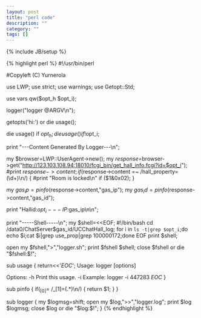 ```yaml
---
layout: post
title: "perl code"
description: ""
category: ""
tags: []
---
```

{% include JB/setup %}

{% highlight perl %}
#!/usr/bin/perl

#Copyleft (C) Yurnerola

use LWP;
use strict;
use warnings;
use Getopt::Std;

use vars qw($opt_h $opt_i);

logger("logger @ARGV\n");

getopts('hi:') or die usage();

die usage() if $opt_h;
die usage() if !$opt_i;

print "---Content Generated By Logger---\n";

my $browser=LWP::UserAgent->new();
my $response=$browser->get("http://123.103.108.94:18010/fcgi_bin/get_hall_info.fcgi?id=$opt_i");
#print $response->content;
if ($response->content  =~ /hall_property=(\d+)\n/)
{
	#print "Room is locked\n" if ($1&0x02);
}

my $gas_ip=pinfo($response->content,"gas_ip");
my $gas_id=pinfo($response->content,"gas_id");

print "Hallid:$opt_i --- IP:$gas_ip\n\n";

print "-----Shell-----\n";
my $shell=<<EOF;
#!/bin/bash
cd /data0/ChatServer$gas_id/UCChatHall_log;
for i in `ls -t|grep $opt_i`;do echo \$i;cat \$i|grep use_prop|grep 100000172;done
EOF
print $shell;

open my $fshell,">","logger.sh";
print $fshell $shell;
close $fshell or die "$fshell:$!";

sub usage {
	return<<'_EOC_';
Usage:
	logger [options]

Options:
	-h              Print this usage.
	-i <hallid>
Example:
	logger -i 447283
_EOC_
}

sub pinfo
{
	if($_[0] =~ /$_[1]=(.*)\n/)
	{
		return $1;
	}
}

sub logger
{
	my $logmsg=shift;
	open my $log,">>","logger.log";
	print $log $logmsg;
	close $log or die "$log:$!";
}
{% endhighlight %}
